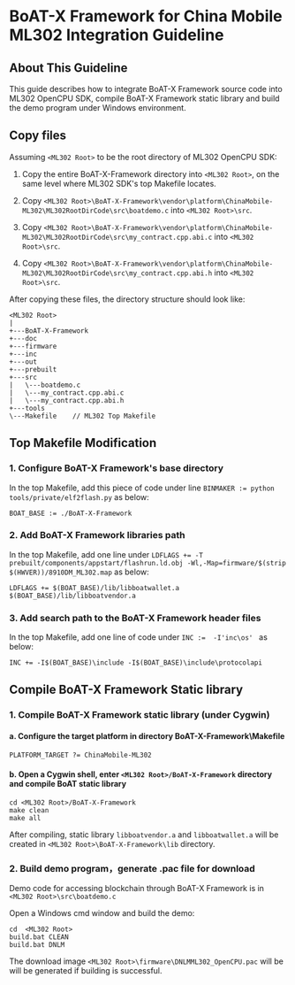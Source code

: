 # BoAT-X Framework for China Mobile ML302 Integration Guideline


## About This Guideline

This guide describes how to integrate BoAT-X Framework source code into ML302 OpenCPU SDK, compile BoAT-X Framework static library and build the demo program under Windows environment.


## Copy files

Assuming `<ML302 Root>` to be the root directory of ML302 OpenCPU SDK:

1. Copy the entire BoAT-X-Framework directory into `<ML302 Root>`, on the same level where ML302 SDK's top Makefile locates.

2. Copy `<ML302 Root>\BoAT-X-Framework\vendor\platform\ChinaMobile-ML302\ML302RootDirCode\src\boatdemo.c` into `<ML302 Root>\src`.

3. Copy `<ML302 Root>\BoAT-X-Framework\vendor\platform\ChinaMobile-ML302\ML302RootDirCode\src\my_contract.cpp.abi.c` into `<ML302 Root>\src`.

4. Copy `<ML302 Root>\BoAT-X-Framework\vendor\platform\ChinaMobile-ML302\ML302RootDirCode\src\my_contract.cpp.abi.h` into `<ML302 Root>\src`.


After copying these files, the directory structure should look like:

```
<ML302 Root>
|
+---BoAT-X-Framework
+---doc
+---firmware
+---inc
+---out
+---prebuilt
+---src
|   \---boatdemo.c
|   \---my_contract.cpp.abi.c
|   \---my_contract.cpp.abi.h
+---tools
\---Makefile    // ML302 Top Makefile
```


## Top Makefile Modification

### 1. Configure BoAT-X Framework's base directory

  In the top Makefile, add this piece of code under line `BINMAKER := python tools/private/elf2flash.py` as below:
  ```
  BOAT_BASE := ./BoAT-X-Framework
  ```

### 2. Add BoAT-X Framework libraries path

  In the top Makefile, add one line under `LDFLAGS += -T prebuilt/components/appstart/flashrun.ld.obj -Wl,-Map=firmware/$(strip $(HWVER))/8910DM_ML302.map` as below:
  ```
  LDFLAGS += $(BOAT_BASE)/lib/libboatwallet.a $(BOAT_BASE)/lib/libboatvendor.a
  ```

### 3. Add search path to the BoAT-X Framework header files

  In the top Makefile, add one line of code under `INC :=  -I'inc\os' ` as below:
  ```
  INC += -I$(BOAT_BASE)\include -I$(BOAT_BASE)\include\protocolapi
  ```


## Compile BoAT-X Framework Static library

### 1. Compile BoAT-X Framework static library (under Cygwin)
   
   #### a. Configure the target platform in directory BoAT-X-Framework\Makefile
   ```
   PLATFORM_TARGET ?= ChinaMobile-ML302
   ```
   
   #### b. Open a Cygwin shell, enter `<ML302 Root>/BoAT-X-Framework` directory and compile BoAT static library
   ```
   cd <ML302 Root>/BoAT-X-Framework
   make clean
   make all
   ```
   
   After compiling, static library `libboatvendor.a` and `libboatwallet.a` will be created in `<ML302 Root>\BoAT-X-Framework\lib` directory.
   

### 2. Build demo program，generate .pac file for download

   Demo code for accessing blockchain through BoAT-X Framework is in `<ML302 Root>\src\boatdemo.c`
   
   Open a Windows cmd window and build the demo:
   ```
   cd  <ML302 Root>
   build.bat CLEAN
   build.bat DNLM
   ```
   
   The download image `<ML302 Root>\firmware\DNLMML302_OpenCPU.pac` will be will be generated if building is successful.
   
